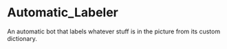 # Automatic_Labeler
An automatic bot that labels whatever stuff is in the picture from its custom dictionary.
